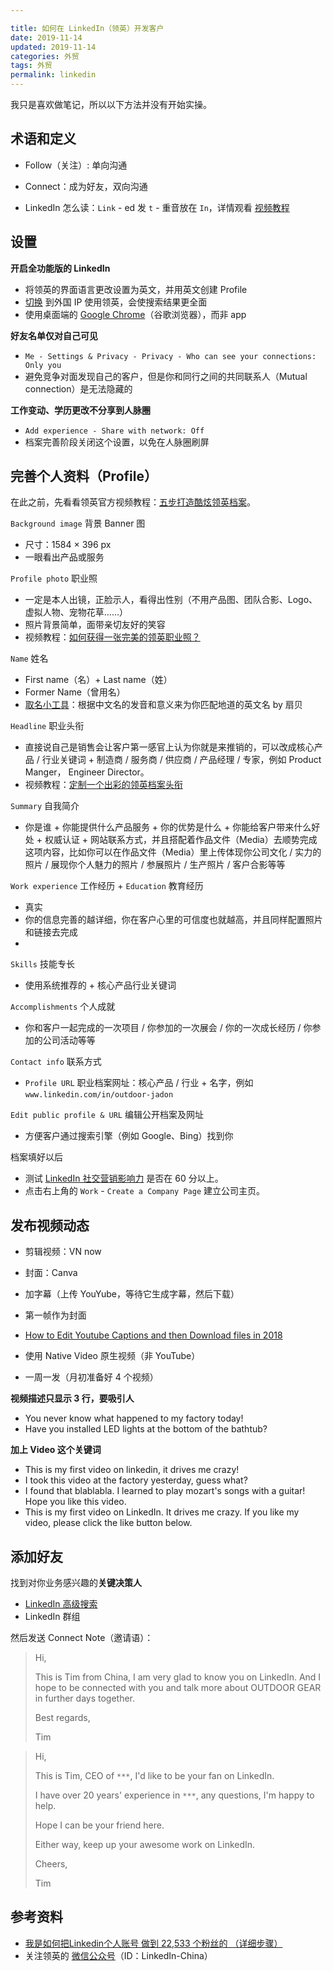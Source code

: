 ```yaml
---

title: 如何在 LinkedIn（领英）开发客户
date: 2019-11-14  
updated: 2019-11-14
categories: 外贸
tags: 外贸
permalink: linkedin
---
```


我只是喜欢做笔记，所以以下方法并没有开始实操。

<!-- more -->

## 术语和定义

- Follow（关注）: 单向沟通

- Connect：成为好友，双向沟通

- LinkedIn 怎么读：`Link` - ed 发 `t` - 重音放在 `In`，详情观看 [视频教程](https://bringyourenglishtolife.com/linkedin%E7%99%BC%E9%9F%B3/)

  


## 设置

**开启全功能版的 LinkedIn**

- 将领英的界面语言更改设置为英文，并用英文创建 Profile
- [切换](https://tingtalk.me/fq/) 到外国 IP 使用领英，会使搜索结果更全面
- 使用桌面端的 [Google Chrome](https://www.google.com/intl/zh-CN/chrome/)（谷歌浏览器），而非 app



**好友名单仅对自己可见**

- `Me - Settings & Privacy - Privacy - Who can see your connections: Only you`
- 避免竞争对面发现自己的客户，但是你和同行之间的共同联系人（Mutual connection）是无法隐藏的



**工作变动、学历更改不分享到人脉圈**

- `Add experience - Share with network: Off`
- 档案完善阶段关闭这个设置，以免在人脉圈刷屏




## 完善个人资料（Profile）

在此之前，先看看领英官方视频教程：[五步打造酷炫领英档案](https://v.qq.com/x/cover/9c9t7i0l4f9i05m/s0324oy2y1e.html)。

`Background image` 背景 Banner 图

- 尺寸：1584 × 396 px  
- 一眼看出产品或服务




`Profile photo` 职业照
- 一定是本人出镜，正脸示人，看得出性别（不用产品图、团队合影、Logo、虚拟人物、宠物花草……）
- 照片背景简单，面带亲切友好的笑容
- 视频教程：[如何获得一张完美的领英职业照？](https://v.qq.com/x/cover/9c9t7i0l4f9i05m/o03305rspky.html)



`Name` 姓名

- First name（名）+ Last name（姓）
- Former Name（曾用名）
- [取名小工具](http://ename.shanbay.com.cn/)：根据中文名的发音和意义来为你匹配地道的英文名 by 扇贝



`Headline` 职业头衔

- 直接说自己是销售会让客户第一感官上认为你就是来推销的，可以改成核心产品 / 行业关键词 + 制造商 / 服务商 / 供应商 / 产品经理 / 专家，例如 Product Manger， Engineer Director。
- 视频教程：[定制一个出彩的领英档案头衔](https://v.qq.com/x/page/g0322gxmko9.html)



`Summary` 自我简介

- 你是谁 + 你能提供什么产品服务 + 你的优势是什么 + 你能给客户带来什么好处 + 权威认证 + 网站联系方式，并且搭配着作品文件（Media）去顺势完成这项内容，比如你可以在作品文件（Media）里上传体现你公司文化 / 实力的照片 / 展现你个人魅力的照片 / 参展照片 / 生产照片 / 客户合影等等




`Work experience` 工作经历 + `Education` 教育经历
- 真实
- 你的信息完善的越详细，你在客户心里的可信度也就越高，并且同样配置照片和链接去完成
- 




`Skills` 技能专长
- 使用系统推荐的 + 核心产品行业关键词



`Accomplishments` 个人成就
- 你和客户一起完成的一次项目 / 你参加的一次展会 / 你的一次成长经历 / 你参加的公司活动等等




`Contact info` 联系方式
- `Profile URL` 职业档案网址：核心产品 / 行业 + 名字，例如 `www.linkedin.com/in/outdoor-jadon`




`Edit public profile & URL` 编辑公开档案及网址
- 方便客户通过搜索引擎（例如 Google、Bing）找到你



档案填好以后

- 测试 [LinkedIn 社交营销影响力](https://www.linkedin.com/sales/ssi) 是否在 60 分以上。
- 点击右上角的 `Work` - `Create a Company Page` 建立公司主页。





## 发布视频动态

- 剪辑视频：VN now
- 封面：Canva


- 加字幕（上传 YouYube，等待它生成字幕，然后下载）
- 第一帧作为封面
- [How to Edit Youtube Captions and then Download files in 2018](https://www.youtube.com/watch?feature=youtu.be&v=6DimeEF82Ss)
- 使用 Native Video 原生视频（非 YouTube）
- 一周一发（月初准备好 4 个视频）

**视频描述只显示 3 行，要吸引人**

- You never know what happened to my factory today!
- Have you installed LED lights at the bottom of the bathtub?

**加上 Video 这个关键词**

- This is my first video on linkedin, it drives me crazy!
- I took this video at the factory yesterday, guess what?
- I found that blablabla. I learned to play mozart's songs with a guitar! Hope you like this video.
- This is my first video on LinkedIn. It drives me crazy. If you like my video, please click the like button below.



## 添加好友

找到对你业务感兴趣的**关键决策人**

- [LinkedIn 高级搜索](https://www.linkedin.com/search/results/people/?origin=FACETED_SEARCH)
- LinkedIn 群组

然后发送 Connect Note（邀请语）：



>
> Hi,
>
> This is Tim from China, I am very glad to know you on LinkedIn. And I hope to be connected with you and talk more about OUTDOOR GEAR in further days together.
>
> Best regards,
>
> Tim
>



> Hi,
>
> This is Tim, CEO of `***`, I'd like to be your fan on LinkedIn.
>
> I have over 20 years' experience in `***`, any questions, I'm happy to help.
>
> Hope I can be your friend here.
>
> Either way, keep up your awesome work on LinkedIn.
>
> Cheers,
>
> Tim
>




## 参考资料

- [我是如何把Linkedin个人账号 做到 22,533 个粉丝的 （详细步骤）](https://mp.weixin.qq.com/s/sND9e8zO0EzeXzGa7h60Kg)
- 关注领英的 [微信公众号](https://business.linkedin.com/zh-cn/talent-solutions/c/b2c/LinkedIn-Wechat)（ID：LinkedIn-China）




